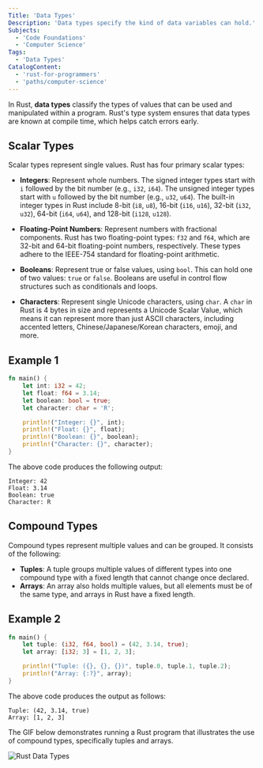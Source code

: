 ```yaml
---
Title: 'Data Types'
Description: 'Data types specify the kind of data variables can hold.'
Subjects:
  - 'Code Foundations'
  - 'Computer Science'
Tags:
  - 'Data Types'
CatalogContent:
  - 'rust-for-programmers'
  - 'paths/computer-science'
---
```


In Rust, **data types** classify the types of values that can be used and manipulated within a program. Rust's type system ensures that data types are known at compile time, which helps catch errors early.

## Scalar Types

Scalar types represent single values. Rust has four primary scalar types:

- **Integers**: Represent whole numbers. The signed integer types start with `i` followed by the bit number (e.g., `i32`, `i64`). The unsigned integer types start with `u` followed by the bit number (e.g., `u32`, `u64`). The built-in integer types in Rust include 8-bit (`i8`, `u8`), 16-bit (`i16`, `u16`), 32-bit (`i32`, `u32`), 64-bit (`i64`, `u64`), and 128-bit (`i128`, `u128`).

- **Floating-Point Numbers**: Represent numbers with fractional components. Rust has two floating-point types: `f32` and `f64`, which are 32-bit and 64-bit floating-point numbers, respectively. These types adhere to the IEEE-754 standard for floating-point arithmetic.

- **Booleans**: Represent true or false values, using `bool`. This can hold one of two values: `true` or `false`. Booleans are useful in control flow structures such as conditionals and loops.

- **Characters**: Represent single Unicode characters, using `char`. A `char` in Rust is 4 bytes in size and represents a Unicode Scalar Value, which means it can represent more than just ASCII characters, including accented letters, Chinese/Japanese/Korean characters, emoji, and more.

## Example 1

```rust
fn main() {
    let int: i32 = 42;
    let float: f64 = 3.14;
    let boolean: bool = true;
    let character: char = 'R';

    println!("Integer: {}", int);
    println!("Float: {}", float);
    println!("Boolean: {}", boolean);
    println!("Character: {}", character);
}
```

The above code produces the following output:

```shell
Integer: 42
Float: 3.14
Boolean: true
Character: R
```

## Compound Types

Compound types represent multiple values and can be grouped. It consists of the following:

- **Tuples**: A tuple groups multiple values of different types into one compound type with a fixed length that cannot change once declared.
- **Arrays**: An array also holds multiple values, but all elements must be of the same type, and arrays in Rust have a fixed length.

## Example 2

```rust
fn main() {
    let tuple: (i32, f64, bool) = (42, 3.14, true);
    let array: [i32; 3] = [1, 2, 3];

    println!("Tuple: ({}, {}, {})", tuple.0, tuple.1, tuple.2);
    println!("Array: {:?}", array);
}
```

The above code produces the output as follows:

```shell
Tuple: (42, 3.14, true)
Array: [1, 2, 3]
```

The GIF below demonstrates running a Rust program that illustrates the use of compound types, specifically tuples and arrays.

![Rust Data Types](../../../media/rust_data-types.gif)
